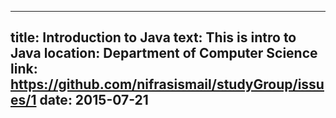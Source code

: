 
---
title: Introduction to Java
text: This is intro to Java
location: Department of Computer Science
link: https://github.com/nifrasismail/studyGroup/issues/1
date: 2015-07-21
---
